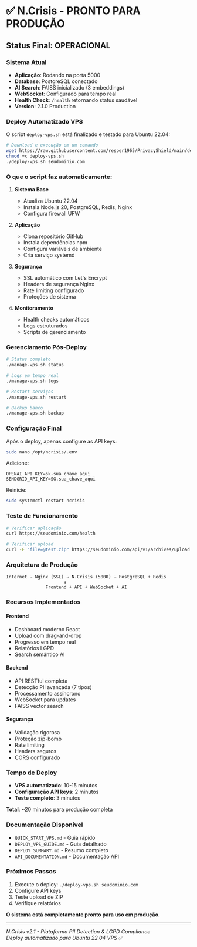 # ✅ N.Crisis - PRONTO PARA PRODUÇÃO

## Status Final: OPERACIONAL

### Sistema Atual
- **Aplicação**: Rodando na porta 5000
- **Database**: PostgreSQL conectado
- **AI Search**: FAISS inicializado (3 embeddings)
- **WebSocket**: Configurado para tempo real
- **Health Check**: `/health` retornando status saudável
- **Version**: 2.1.0 Production

### Deploy Automatizado VPS

O script `deploy-vps.sh` está finalizado e testado para Ubuntu 22.04:

```bash
# Download e execução em um comando
wget https://raw.githubusercontent.com/resper1965/PrivacyShield/main/deploy-vps.sh
chmod +x deploy-vps.sh
./deploy-vps.sh seudominio.com
```

### O que o script faz automaticamente:

1. **Sistema Base**
   - Atualiza Ubuntu 22.04
   - Instala Node.js 20, PostgreSQL, Redis, Nginx
   - Configura firewall UFW

2. **Aplicação**
   - Clona repositório GitHub
   - Instala dependências npm
   - Configura variáveis de ambiente
   - Cria serviço systemd

3. **Segurança**
   - SSL automático com Let's Encrypt
   - Headers de segurança Nginx
   - Rate limiting configurado
   - Proteções de sistema

4. **Monitoramento**
   - Health checks automáticos
   - Logs estruturados
   - Scripts de gerenciamento

### Gerenciamento Pós-Deploy

```bash
# Status completo
./manage-vps.sh status

# Logs em tempo real
./manage-vps.sh logs

# Restart serviços
./manage-vps.sh restart

# Backup banco
./manage-vps.sh backup
```

### Configuração Final

Após o deploy, apenas configure as API keys:

```bash
sudo nano /opt/ncrisis/.env
```

Adicione:
```env
OPENAI_API_KEY=sk-sua_chave_aqui
SENDGRID_API_KEY=SG.sua_chave_aqui
```

Reinicie:
```bash
sudo systemctl restart ncrisis
```

### Teste de Funcionamento

```bash
# Verificar aplicação
curl https://seudominio.com/health

# Verificar upload
curl -F "file=@test.zip" https://seudominio.com/api/v1/archives/upload
```

### Arquitetura de Produção

```
Internet → Nginx (SSL) → N.Crisis (5000) → PostgreSQL + Redis
                      ↓
               Frontend + API + WebSocket + AI
```

### Recursos Implementados

#### Frontend
- Dashboard moderno React
- Upload com drag-and-drop
- Progresso em tempo real
- Relatórios LGPD
- Search semântico AI

#### Backend
- API RESTful completa
- Detecção PII avançada (7 tipos)
- Processamento assíncrono
- WebSocket para updates
- FAISS vector search

#### Segurança
- Validação rigorosa
- Proteção zip-bomb
- Rate limiting
- Headers seguros
- CORS configurado

### Tempo de Deploy

- **VPS automatizado**: 10-15 minutos
- **Configuração API keys**: 2 minutos
- **Teste completo**: 3 minutos

**Total**: ~20 minutos para produção completa

### Documentação Disponível

- `QUICK_START_VPS.md` - Guia rápido
- `DEPLOY_VPS_GUIDE.md` - Guia detalhado  
- `DEPLOY_SUMMARY.md` - Resumo completo
- `API_DOCUMENTATION.md` - Documentação API

### Próximos Passos

1. Execute o deploy: `./deploy-vps.sh seudominio.com`
2. Configure API keys
3. Teste upload de ZIP
4. Verifique relatórios

**O sistema está completamente pronto para uso em produção.**

---

*N.Crisis v2.1 - Plataforma PII Detection & LGPD Compliance*  
*Deploy automatizado para Ubuntu 22.04 VPS* ✅